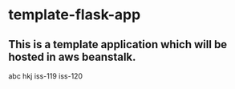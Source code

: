 # template-flask-app

## This is a template application which will be hosted in aws beanstalk.
abc
hkj
iss-119
iss-120
